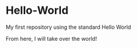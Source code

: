 # Hello-World
My first repository using the standard Hello World

From here, I will take over the world!
